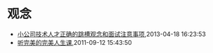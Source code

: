 # 观念
* [小公司技术人才正确的跳槽观念和面试注意事项](/2013/2013-04-18-notice-tips-when-job-hopping),2013-04-18 16:23:53
* [听完美的完美人生课](/2011/2011-09-12-wanmei-lecture),2011-09-12 15:43:50

